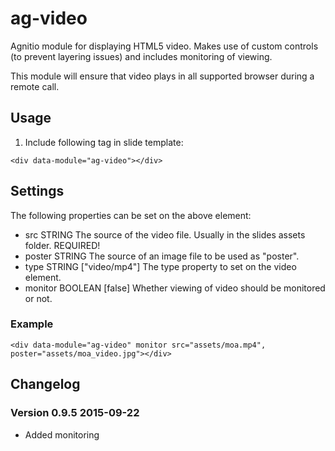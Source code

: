 ag-video
========

Agnitio module for displaying HTML5 video. Makes use of custom controls (to prevent layering issues) and includes monitoring of viewing.

This module will ensure that video plays in all supported browser during a remote call.

## Usage

1) Include following tag in slide template:

```<div data-module="ag-video"></div>```

## Settings

The following properties can be set on the above element:

- src STRING The source of the video file. Usually in the slides assets folder. REQUIRED!
- poster STRING The source of an image file to be used as "poster".
- type STRING ["video/mp4"] The type property to set on the video element.
- monitor BOOLEAN [false] Whether viewing of video should be monitored or not.

### Example

```<div data-module="ag-video" monitor src="assets/moa.mp4", poster="assets/moa_video.jpg"></div>```

## Changelog

### Version 0.9.5 2015-09-22
- Added monitoring
